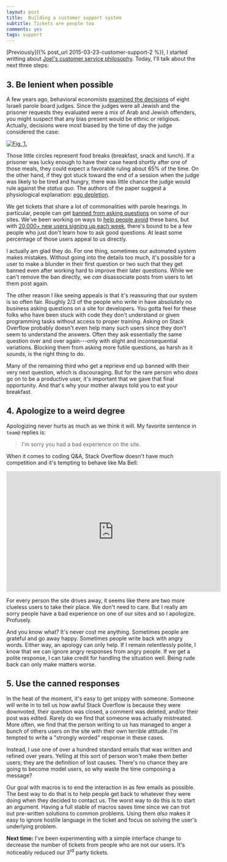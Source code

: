 ```yaml
---
layout: post
title:  Building a customer support system
subtitle: Tickets are people too
comments: yes
tags: support
---
```


[Previously]({% post_url 2015-03-23-customer-support-2 %}), I started
writting about
[Joel's customer service philosophy](http://www.joelonsoftware.com/articles/customerservice.html). Today,
I'll talk about the next three steps:

## 3. Be lenient when possible

A few years ago, behavioral economists
[examined the decisions](http://www.pnas.org/content/108/17/6889.full)
of eight Israeli parole board judges. Since the judges were all Jewish
and the prisoner requests they evaluated were a mix of Arab and Jewish
offenders, you might suspect that any bias present would be ethnic or
religious. Actually, decisions were most biased by the time of day the
judge considered the case:

[![Fig. 1.](http://www.pnas.org/content/108/17/6889/F1.medium.gif)](http://www.pnas.org/content/108/17/6889/F1.expansion.html)

Those little circles represent food breaks (breakfast, snack and
lunch). If a prisoner was lucky enough to have their case heard
shortly after one of those meals, they could expect a favorable ruling
about 65% of the time. On the other hand, if they got stuck toward the
end of a session when the judge was likely to be tired and hungry,
there was little chance the judge would rule against the _status
quo_. The authors of the paper suggest a physiological explanation:
[ego depletion](http://en.wikipedia.org/wiki/Ego_depletion).

We get tickets that share a lot of commonalities with parole
hearings. In particular, people can get
[banned from asking questions](http://stackoverflow.com/help/question-bans)
on some of our sites. We've been working on ways to
[help people avoid](http://meta.stackexchange.com/q/243460/1438) these
bans, but with
[20,000+ new users signing up each week](http://data.stackexchange.com/stackoverflow/query/edit/297117#graph),
there's bound to be a few people who just don't learn how to ask good
questions. At least some percentage of those users appeal to us
directly.

I actually am glad they do. For one thing, sometimes our automated
system makes mistakes. Without going into the details too much, it's
possible for a user to make a blunder in their first question or two
such that they get banned even after working hard to improve their
later questions. While we can't remove the ban directly, we _can_
disassociate posts from users to let them post again.

The other reason I like seeing appeals is that it's reassuring that
our system is so often fair. Roughly 2/3 of the people who write in
have absolutely no business asking questions on a site for
developers. You gotta feel for these folks who have been stuck with
code they don't understand or given programming tasks without access
to proper training. Asking on Stack Overflow probably doesn't even
help many such users since they don't seem to understand the
answers. Often they ask essentially the same question over and over
again---only with slight and inconsequential variations. Blocking them
from asking more futile questions, as harsh as it sounds, is the right
thing to do.

Many of the remaining third who get a reprieve end up banned with
their very next question, which is discouraging. But for the rare
person who _does_ go on to be a productive user, it's important that
we gave that final opportunity. And that's why your mother always told
you to eat your breakfast.

## 4. Apologize to a weird degree

Apologizing never hurts as much as we think it will. My favorite
sentence in `team@` replies is:

> I'm sorry you had a bad experience on the site.

When it comes to coding Q&A, Stack Overflow doesn't have much
competition and it's tempting to behave like Ma Bell:

<iframe width="560" height="315"
src="https://www.youtube.com/embed/CHgUN_95UAw" frameborder="0"
allowfullscreen></iframe>

For every person the site drives away, it seems like there are two
more clueless users to take their place. We don't need to care. But I
really am sorry people have a bad experience on one of our sites and
so I apologize. Profusely.

And you know what? It's never cost me anything. Sometimes people are
grateful and go away happy. Sometimes people write back with angry
words. Either way, an apology can only help. If I remain relentlessly
polite, I know that we can ignore angry responses from angry
people. If we get a polite response, I can take credit for handling
the situation well. Being rude back can only make matters worse.

## 5. Use the canned responses

In the heat of the moment, it's easy to get snippy with
someone. Someone will write in to tell us how awful Stack Overflow is
because they were downvoted, their question was closed, a comment was
deleted, and/or their post was edited. Rarely do we find that someone
was actually mistreated. More often, we find that the person writing
to us has managed to anger a bunch of others users on the site with
their own terrible attitude. I'm tempted to write a "strongly worded"
response in these cases.

Instead, I use one of over a hundred standard emails that was written
and refined over years. Yelling at this sort of person won't make them
better users; they are the definition of lost causes. There's no
chance they are going to become model users, so why waste the
time composing a message?

Our goal with macros is to end the interaction in as few emails as
possible. The best way to do that is to help people get back to
whatever they were doing when they decided to contact us. The worst
way to do this is to start an argument. Having a full stable of macros
saves time since we can trot out pre-written solutions to common
problems. Using them _also_ makes it easy to ignore hostile language
in the ticket and focus on solving the user's underlying problem.


**Next time:** I've been experimenting with a simple interface change
  to decrease the number of tickets from people who are not our
  users. It's noticeably reduced our 3<sup>rd</sup> party tickets.


<!--  LocalWords:  Zendesk LocalWords login Shog heyer  wikipedia api
 -->
<!--  LocalWords:  Spolsky's html OpenID unbanned Uber Uber's uber
 -->
<!--  LocalWords:  http quo rds lienient frameborder allowfullscreen
 -->
<!--  LocalWords:  iframe downvoted
 -->
